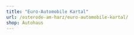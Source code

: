 ```yaml
---
title: "Euro-Automobile Kartal"
url: /osterode-am-harz/euro-automobile-kartal/
shop: Autohaus
---
```

